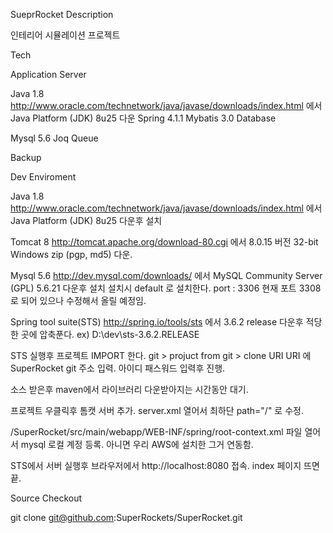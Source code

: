 SueprRocket
Description

인테리어 시뮬레이션 프로젝트

Tech

Application Server

Java 1.8
http://www.oracle.com/technetwork/java/javase/downloads/index.html 에서 Java Platform (JDK) 8u25 다운
Spring 4.1.1
Mybatis 3.0
Database

Mysql 5.6
Joq Queue

Backup

Dev Enviroment

Java 1.8
http://www.oracle.com/technetwork/java/javase/downloads/index.html 에서 Java Platform (JDK) 8u25 다운후 설치

Tomcat 8
http://tomcat.apache.org/download-80.cgi 에서 8.0.15 버전 32-bit Windows zip (pgp, md5) 다운.

Mysql 5.6
http://dev.mysql.com/downloads/ 에서 MySQL Community Server (GPL) 5.6.21 다운후 설치
설치시 default 로 설치한다. port : 3306
현재 포트 3308로 되어 있으나 수정해서 올릴 예정임.

Spring tool suite(STS)
http://spring.io/tools/sts 에서 3.6.2 release 다운후 적당한 곳에 압축푼다.
ex) D:\dev\sts-3.6.2.RELEASE

STS 실행후 프로젝트 IMPORT 한다. 
git > projuct from git > clone URI
URI 에 SuperRocket git 주소 입력. 아이디 패스워드 입력후 진행.

소스 받은후 maven에서 라이브러리 다운받아지는 시간동안 대기.

프로젝트 우클릭후 톰캣 서버 추가.
server.xml 열어서 최하단 path="/" 로 수정.

/SuperRocket/src/main/webapp/WEB-INF/spring/root-context.xml 
파일 열어서 mysql 로컬 계정 등록. 아니면 우리 AWS에 설치한 그거 연동함.

STS에서 서버 실행후 브라우저에서 http://localhost:8080 접속.
index 페이지 뜨면 끝.


Source Checkout

git clone git@github.com:SuperRockets/SuperRocket.git 
